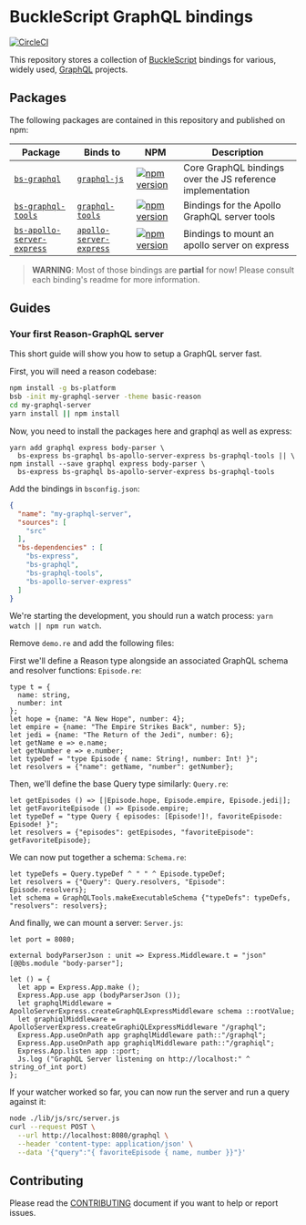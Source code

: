 # BuckleScript GraphQL bindings

[![CircleCI](https://circleci.com/gh/rricard/bs-graphql-bindings.svg?style=svg)](https://circleci.com/gh/rricard/bs-graphql-bindings)

This repository stores a collection of [BuckleScript](https://bucklescript.github.io/) bindings for various, widely used, [GraphQL](http://graphql.org/) projects.

## Packages

The following packages are contained in this repository and published on npm:

| Package | Binds to | NPM | Description |
|---------|----------|-----|-------------|
| [`bs-graphql`](./packages/bs-graphql) | [`graphql-js`](https://github.com/graphql/graphql-js/) | [![npm version](https://badge.fury.io/js/bs-graphql.svg)](https://badge.fury.io/js/bs-graphql) | Core GraphQL bindings over the JS reference implementation |
| [`bs-graphql-tools`](./packages/bs-graphql-tools) | [`graphql-tools`](https://github.com/apollographql/graphql-tools/) | [![npm version](https://badge.fury.io/js/bs-graphql-tools.svg)](https://badge.fury.io/js/bs-graphql-tools) | Bindings for the Apollo GraphQL server tools |
| [`bs-apollo-server-express`](./packages/bs-apollo-server-express) | [`apollo-server-express`](https://github.com/apollographql/apollo-server/) | [![npm version](https://badge.fury.io/js/bs-apollo-server-express.svg)](https://badge.fury.io/js/bs-apollo-server-express) | Bindings to mount an apollo server on express |

> **WARNING**: Most of those bindings are **partial** for now! Please consult each binding's readme for more information.

## Guides

### Your first Reason-GraphQL server

This short guide will show you how to setup a GraphQL server fast.

First, you will need a reason codebase:

```sh
npm install -g bs-platform
bsb -init my-graphql-server -theme basic-reason
cd my-graphql-server
yarn install || npm install
```

Now, you need to install the packages here and graphql as well as express:

```
yarn add graphql express body-parser \
  bs-express bs-graphql bs-apollo-server-express bs-graphql-tools || \
npm install --save graphql express body-parser \
  bs-express bs-graphql bs-apollo-server-express bs-graphql-tools
```
Add the bindings in `bsconfig.json`:

```json
{
  "name": "my-graphql-server",
  "sources": [
    "src"
  ],
  "bs-dependencies" : [
    "bs-express",
    "bs-graphql",
    "bs-graphql-tools",
    "bs-apollo-server-express"
  ]
}
```

We're starting the development, you should run a watch process: `yarn watch || npm run watch`.

Remove `demo.re` and add the following files:

First we'll define a Reason type alongside an associated GraphQL schema and resolver functions: `Episode.re`:

```reason
type t = {
  name: string,
  number: int
};
let hope = {name: "A New Hope", number: 4};
let empire = {name: "The Empire Strikes Back", number: 5};
let jedi = {name: "The Return of the Jedi", number: 6};
let getName e => e.name;
let getNumber e => e.number;
let typeDef = "type Episode { name: String!, number: Int! }";
let resolvers = {"name": getName, "number": getNumber};
```

Then, we'll define the base Query type similarly: `Query.re`:

```reason
let getEpisodes () => [|Episode.hope, Episode.empire, Episode.jedi|];
let getFavoriteEpisode () => Episode.empire;
let typeDef = "type Query { episodes: [Episode!]!, favoriteEpisode: Episode! }";
let resolvers = {"episodes": getEpisodes, "favoriteEpisode": getFavoriteEpisode};
```

We can now put together a schema: `Schema.re`:

```reason
let typeDefs = Query.typeDef ^ " " ^ Episode.typeDef;
let resolvers = {"Query": Query.resolvers, "Episode": Episode.resolvers};
let schema = GraphQLTools.makeExecutableSchema {"typeDefs": typeDefs, "resolvers": resolvers};
```

And finally, we can mount a server: `Server.js`:

```reason
let port = 8080;

external bodyParserJson : unit => Express.Middleware.t = "json" [@@bs.module "body-parser"];

let () = {
  let app = Express.App.make ();
  Express.App.use app (bodyParserJson ());
  let graphqlMiddleware = ApolloServerExpress.createGraphQLExpressMiddleware schema ::rootValue;
  let graphiqlMiddleware = ApolloServerExpress.createGraphiQLExpressMiddleware "/graphql";
  Express.App.useOnPath app graphqlMiddleware path::"/graphql";
  Express.App.useOnPath app graphiqlMiddleware path::"/graphiql";
  Express.App.listen app ::port;
  Js.log ("GraphQL Server listening on http://localhost:" ^ string_of_int port)
};
```

If your watcher worked so far, you can now run the server and run a query against it:

```sh
node ./lib/js/src/server.js
curl --request POST \
  --url http://localhost:8080/graphql \
  --header 'content-type: application/json' \
  --data '{"query":"{ favoriteEpisode { name, number }}"}'
```

## Contributing

Please read the [CONTRIBUTING](./CONTRIBUTING.md) document if you want to help or report issues.
